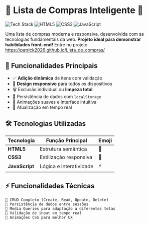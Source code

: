 # 🛒 Lista de Compras Inteligente 📱

![Tech Stack](https://img.shields.io/badge/tech-stack-%23783578.svg?style=flat&logo=stackshare&logoColor=white)
![HTML5](https://img.shields.io/badge/HTML5-%23E34F26.svg?style=flat&logo=html5&logoColor=white)
![CSS3](https://img.shields.io/badge/CSS3-%231572B6.svg?style=flat&logo=css3&logoColor=white)
![JavaScript](https://img.shields.io/badge/JavaScript-%23F7DF1E.svg?style=flat&logo=javascript&logoColor=black)

Uma lista de compras moderna e responsiva, desenvolvida com as tecnologias fundamentais da web. **Projeto ideal para demonstrar habilidades front-end!**
Entre no projeto https://patrick2026.github.io/Lista_de_compras/

## 🚀 Funcionalidades Principais

- ✅ **Adição dinâmica** de itens com validação
- 📱 **Design responsivo** para todos os dispositivos
- 🗑️ Exclusão individual ou **limpeza total**
- 💾 Persistência de dados com `localStorage`
- 🎨 Animações suaves e interface intuitiva
- 🔄 Atualização em tempo real

## 🛠️ Tecnologias Utilizadas

| Tecnologia | Função Principal | Emoji |
|------------|------------------|-------|
| **HTML5**  | Estrutura semântica | 📄 |
| **CSS3**   | Estilização responsiva | 🎨 |
| **JavaScript** | Lógica e interatividade | ⚡ |

## ⚡ Funcionalidades Técnicas

```plaintext
📌 CRUD Completo (Create, Read, Update, Delete)
📌 Persistência de dados entre sessões
📌 Media Queries para adaptação a diferentes telas
📌 Validação de input em tempo real
📌 Animações CSS para melhor UX
